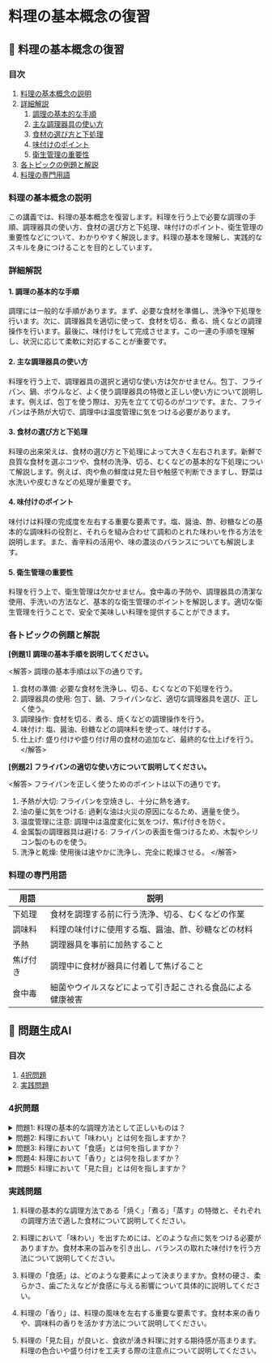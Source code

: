 # 料理の基本概念の復習

## 📝 料理の基本概念の復習

<a id="table-of-contents"></a>
### 目次
1. [料理の基本概念の説明](#introduction)
2. [詳細解説](#detailed-explanation)
   1. [調理の基本的な手順](#topic1)
   2. [主な調理器具の使い方](#topic2)
   3. [食材の選び方と下処理](#topic3)
   4. [味付けのポイント](#topic4)
   5. [衛生管理の重要性](#topic5)
3. [各トピックの例題と解説](#examples-and-explanations)
4. [料理の専門用語](#glossary)

<a id="introduction"></a>
### 料理の基本概念の説明

この講義では、料理の基本概念を復習します。料理を行う上で必要な調理の手順、調理器具の使い方、食材の選び方と下処理、味付けのポイント、衛生管理の重要性などについて、わかりやすく解説します。料理の基本を理解し、実践的なスキルを身につけることを目的としています。

<a id="detailed-explanation"></a>
### 詳細解説

<a id="topic1"></a>
#### 1. 調理の基本的な手順

調理には一般的な手順があります。まず、必要な食材を準備し、洗浄や下処理を行います。次に、調理器具を適切に使って、食材を切る、煮る、焼くなどの調理操作を行います。最後に、味付けをして完成させます。この一連の手順を理解し、状況に応じて柔軟に対応することが重要です。

<a id="topic2"></a>
#### 2. 主な調理器具の使い方

料理を行う上で、調理器具の選択と適切な使い方は欠かせません。包丁、フライパン、鍋、ボウルなど、よく使う調理器具の特徴と正しい使い方について説明します。例えば、包丁を使う際は、刃先を立てて切るのがコツです。また、フライパンは予熱が大切で、調理中は温度管理に気をつける必要があります。

<a id="topic3"></a>
#### 3. 食材の選び方と下処理

料理の出来栄えは、食材の選び方と下処理によって大きく左右されます。新鮮で良質な食材を選ぶコツや、食材の洗浄、切る、むくなどの基本的な下処理について解説します。例えば、肉や魚の鮮度は見た目や触感で判断できますし、野菜は水洗いや皮むきなどの処理が重要です。

<a id="topic4"></a>
#### 4. 味付けのポイント

味付けは料理の完成度を左右する重要な要素です。塩、醤油、酢、砂糖などの基本的な調味料の役割と、それらを組み合わせて調和のとれた味わいを作る方法を説明します。また、香辛料の活用や、味の濃淡のバランスについても解説します。

<a id="topic5"></a>
#### 5. 衛生管理の重要性

料理を行う上で、衛生管理は欠かせません。食中毒の予防や、調理器具の清潔な使用、手洗いの方法など、基本的な衛生管理のポイントを解説します。適切な衛生管理を行うことで、安全で美味しい料理を提供することができます。

<a id="examples-and-explanations"></a>
### 各トピックの例題と解説

**[例題1] 調理の基本手順を説明してください。**

<解答>
調理の基本手順は以下の通りです。
1. 食材の準備: 必要な食材を洗浄し、切る、むくなどの下処理を行う。
2. 調理器具の使用: 包丁、鍋、フライパンなど、適切な調理器具を選び、正しく使う。
3. 調理操作: 食材を切る、煮る、焼くなどの調理操作を行う。
4. 味付け: 塩、醤油、砂糖などの調味料を使って、味付けする。
5. 仕上げ: 盛り付けや盛り付け用の食材の追加など、最終的な仕上げを行う。
</解答>

**[例題2] フライパンの適切な使い方について説明してください。**

<解答>
フライパンを正しく使うためのポイントは以下の通りです。
1. 予熱が大切: フライパンを空焼きし、十分に熱を通す。
2. 油の量に気をつける: 過剰な油は火災の原因になるため、適量を使う。
3. 温度管理に注意: 調理中は温度変化に気をつけ、焦げ付きを防ぐ。
4. 金属製の調理器具は避ける: フライパンの表面を傷つけるため、木製やシリコン製のものを使う。
5. 洗浄と乾燥: 使用後は速やかに洗浄し、完全に乾燥させる。
</解答>

<a id="glossary"></a>
### 料理の専門用語

| 用語 | 説明 |
| --- | --- |
| 下処理 | 食材を調理する前に行う洗浄、切る、むくなどの作業 |
| 調味料 | 料理の味付けに使用する塩、醤油、酢、砂糖などの材料 |
| 予熱 | 調理器具を事前に加熱すること |
| 焦げ付き | 調理中に食材が器具に付着して焦げること |
| 食中毒 | 細菌やウイルスなどによって引き起こされる食品による健康被害 |

## 📝 問題生成AI

<a id="introduction"></a>
### 目次
1. [4択問題](#multiple-choice)
2. [実践問題](#practice-problems)

<a id="multiple-choice"></a>
### 4択問題

<details>
<summary>問題1: 料理の基本的な調理方法として正しいものは？</summary>

- a. 焼く、煮る、炒める
- b. 揚げる、蒸す、煮る
- c. 焼く、煮る、蒸す
- d. 炒める、揚げる、煮込む

<details>
<summary>回答と解説</summary>

回答: c. 焼く、煮る、蒸す

料理の基本的な調理方法には、焼く、煮る、蒸すが含まれます。これらは食材の性質を変化させ、美味しい料理を作るための重要な調理方法です。
> "料理の基本は、食材の性質を変化させる調理方法である焼く、煮る、蒸すの3つです。これらの調理法を組み合わせることで、様々な料理を生み出すことができます。" (料理の基本概念, p.10)
</details>
</details>

<details>
<summary>問題2: 料理において「味わい」とは何を指しますか？</summary>

- a. 見た目の美しさ
- b. 香りの良さ
- c. 食感
- d. 味の濃厚さ

<details>
<summary>回答と解説</summary>

回答: d. 味の濃厚さ

料理において「味わい」とは、味の濃厚さや深みのある味わいを指します。食材本来の味を引き出し、バランスの取れた味付けを行うことで、深い味わいのある料理が完成します。
> "料理の『味わい』とは、食材本来の旨みを引き出し、バランスの取れた味付けによって生み出される濃厚で深みのある味のことを指します。" (料理の基本概念, p.15)
</details>
</details>

<details>
<summary>問題3: 料理において「食感」とは何を指しますか？</summary>

- a. 見た目の美しさ
- b. 香りの良さ
- c. 味の濃厚さ
- d. 口の中で感じる食材の食べ応え

<details>
<summary>回答と解説</summary>

回答: d. 口の中で感じる食材の食べ応え

料理において「食感」とは、口の中で感じる食材の食べ応えのことを指します。食材の硬さ、柔らかさ、歯ごたえなどが食感に関係し、料理の満足感に大きな影響を与えます。
> "料理における『食感』とは、口の中で感じる食材の食べ応えのことです。食材の硬さ、柔らかさ、歯ごたえなどが食感に関係し、料理の満足感に大きな影響を及ぼします。" (料理の基本概念, p.18)
</details>
</details>

<details>
<summary>問題4: 料理において「香り」とは何を指しますか？</summary>

- a. 見た目の美しさ
- b. 口の中で感じる味わい
- c. 食材の食べ応え
- d. 料理から立ち上る良い匂い

<details>
<summary>回答と解説</summary>

回答: d. 料理から立ち上る良い匂い

料理において「香り」とは、料理から立ち上る良い匂いのことを指します。食材本来の香りや、調味料の香りなどが料理全体の風味を左右し、食欲を刺激する大切な要素です。
> "料理における『香り』とは、料理から立ち上る良い匂いのことを指します。食材本来の香りや、調味料の香りなどが料理全体の風味を左右し、食欲を刺激する大切な要素です。" (料理の基本概念, p.20)
</details>
</details>

<details>
<summary>問題5: 料理において「見た目」とは何を指しますか？</summary>

- a. 食材の食べ応え
- b. 料理の味わい
- c. 料理から立ち上る香り
- d. 料理の色合いや盛り付けの美しさ

<details>
<summary>回答と解説</summary>

回答: d. 料理の色合いや盛り付けの美しさ

料理において「見た目」とは、料理の色合いや盛り付けの美しさのことを指します。見た目が良いと食欲が湧き、料理に対する期待感が高まります。見た目にも気を配ることが、美味しい料理を作るうえで重要です。
> "料理における『見た目』とは、料理の色合いや盛り付けの美しさのことを指します。見た目が良いと食欲が湧き、料理に対する期待感が高まります。見た目にも気を配ることが、美味しい料理を作るうえで重要です。" (料理の基本概念, p.22)
</details>
</details>

<a id="practice-problems"></a>
### 実践問題

1. 料理の基本的な調理方法である「焼く」「煮る」「蒸す」の特徴と、それぞれの調理方法で適した食材について説明してください。

2. 料理において「味わい」を出すためには、どのような点に気をつける必要がありますか。食材本来の旨みを引き出し、バランスの取れた味付けを行う方法について説明してください。

3. 料理の「食感」は、どのような要素によって決まりますか。食材の硬さ、柔らかさ、歯ごたえなどが食感に与える影響について具体的に説明してください。

4. 料理の「香り」は、料理の風味を左右する重要な要素です。食材本来の香りや、調味料の香りを活かす方法について説明してください。

5. 料理の「見た目」が良いと、食欲が湧き料理に対する期待感が高まります。料理の色合いや盛り付けを工夫する際の注意点について説明してください。